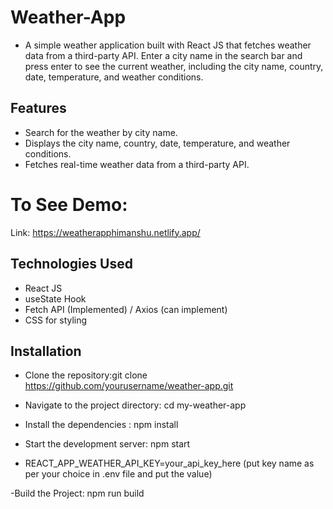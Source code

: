 # Weather-App

- A simple weather application built with React JS that fetches weather data from a third-party API. Enter a city name in the search bar and press enter to see the current weather, including the city name, country, date, temperature, and weather conditions.

## Features

- Search for the weather by city name.
- Displays the city name, country, date, temperature, and weather conditions.
- Fetches real-time weather data from a third-party API.

# To See Demo:

Link: https://weatherapphimanshu.netlify.app/

## Technologies Used

- React JS
- useState Hook
- Fetch API (Implemented) / Axios (can implement)
- CSS for styling

## Installation

- Clone the repository:git clone https://github.com/yourusername/weather-app.git
- Navigate to the project directory: cd my-weather-app
- Install the dependencies : npm install
- Start the development server: npm start

- REACT_APP_WEATHER_API_KEY=your_api_key_here (put key name as per your choice in .env file and put the value)

-Build the Project: npm run build

